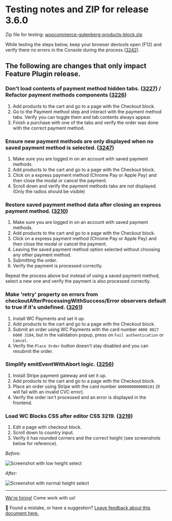 # Testing notes and ZIP for release 3.6.0

Zip file for testing: [woocommerce-gutenberg-products-block.zip](https://github.com/woocommerce/woocommerce-gutenberg-products-block/files/5365314/woocommerce-gutenberg-products-block.zip)

While testing the steps below, keep your browser devtools open (F12) and verify there no errors in the Console during the process ([3242](https://github.com/woocommerce/woocommerce-gutenberg-products-block/pull/3242)).

## The following are changes that only impact Feature Plugin release.

### Don't load contents of payment method hidden tabs. ([3227](https://github.com/woocommerce/woocommerce-gutenberg-products-block/pull/3227)) / Refactor payment methods components ([3226](https://github.com/woocommerce/woocommerce-gutenberg-products-block/pull/3226))

1. Add products to the cart and go to a page with the Checkout block.
2. Go to the Payment method step and interact with the payment method tabs. Verify you can toggle them and tab contents always appear.
3. Finish a purchase with one of the tabs and verify the order was done with the correct payment method.

### Ensure new payment methods are only displayed when no saved payment method is selected. ([3247](https://github.com/woocommerce/woocommerce-gutenberg-products-block/pull/3247))

1. Make sure you are logged in on an account with saved payment methods.
2. Add products to the cart and go to a page with the Checkout block.
3. Click on a express payment method (Chrome Pay or Apple Pay) and then close the modal or cancel the payment.
4. Scroll down and verify the payment methods tabs are not displayed. (Only the radios should be visible)

### Restore saved payment method data after closing an express payment method. ([3210](https://github.com/woocommerce/woocommerce-gutenberg-products-block/pull/3210))

1. Make sure you are logged in on an account with saved payment methods.
2. Add products to the cart and go to a page with the Checkout block.
3. Click on a express payment method (Chrome Pay or Apple Pay) and then close the modal or cancel the payment.
4. Leaving the saved payment method option selected without choosing any other payment method.
5. Submitting the order.
6. Verify the payment is processed correctly.

Repeat the process above but instead of using a saved payment method, select a new one and verify the payment is also processed correctly.

### Make 'retry' property on errors from checkoutAfterProcessingWithSuccess/Error observers default to true if it's undefined. ([3261](https://github.com/woocommerce/woocommerce-gutenberg-products-block/pull/3261))

1. Install WC Payments and set it up.
2. Add products to the cart and go to a page with the Checkout block.
3. Submit an order using WC Payments with the card number `4000 0027 6000 3184`, but in the validation popup, press on `Fail authentication` or `Cancel`.
4. Verify the `Place Order` button doesn't stay disabled and you can resubmit the order.

### Simplify emitEventWithAbort logic. ([3256](https://github.com/woocommerce/woocommerce-gutenberg-products-block/pull/3256))

1. Install Stripe payment gateway and set it up.
2. Add products to the cart and go to a page with the Checkout block.
3. Place an order using Stripe with the card number `4000000000000101` (it will fail with an invalid CVC error).
4. Verify the order isn't processed and an error is displayed in the frontend.

### Load WC Blocks CSS after editor CSS 3219. ([3219](https://github.com/woocommerce/woocommerce-gutenberg-products-block/pull/3219))

1. Edit a page with checkout block.
2. Scroll down to country input.
3. Verify it has rounded corners and the correct height (see screenshots below for reference).

_Before:_

![Screenshot with low height select](https://user-images.githubusercontent.com/3616980/94667550-401d8000-030f-11eb-8d38-b9ffa1e98dfa.png)

_After:_

![Screenshot with normal height select](https://user-images.githubusercontent.com/3616980/94667483-29772900-030f-11eb-8b82-1a792c693e2e.png)

<!-- FEEDBACK -->
---

[We're hiring!](https://woocommerce.com/careers/) Come work with us!

🐞 Found a mistake, or have a suggestion? [Leave feedback about this document here.](https://github.com/woocommerce/woocommerce-gutenberg-products-block/issues/new?assignees=&labels=type%3A+documentation&template=--doc-feedback.md&title=Feedback%20on%20./docs/testing/releases/360.md)
<!-- /FEEDBACK -->

